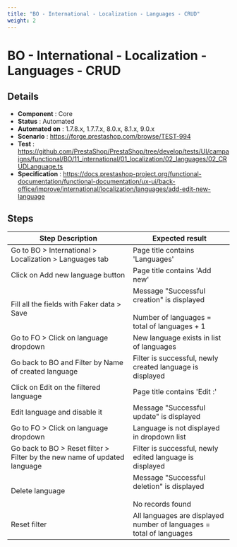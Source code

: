 ```yaml
---
title: "BO - International - Localization - Languages - CRUD"
weight: 2
---
```


# BO - International - Localization - Languages - CRUD
## Details
* **Component** : Core
* **Status** : Automated
* **Automated on** : 1.7.8.x, 1.7.7.x, 8.0.x, 8.1.x, 9.0.x
* **Scenario** : https://forge.prestashop.com/browse/TEST-994
* **Test** : https://github.com/PrestaShop/PrestaShop/tree/develop/tests/UI/campaigns/functional/BO/11_international/01_localization/02_languages/02_CRUDLanguage.ts
* **Specification** : https://docs.prestashop-project.org/functional-documentation/functional-documentation/ux-ui/back-office/improve/international/localization/languages/add-edit-new-language

## Steps
| Step Description | Expected result |
| ----- | ----- |
| Go to BO > International > Localization > Languages tab | Page title contains 'Languages' |
| Click on Add new language button | Page title contains 'Add new' |
| Fill all the fields with Faker data > Save | Message "Successful creation" is displayed<br><br>Number of languages = total of languages + 1 |
| Go to FO > Click on language dropdown | New language exists in list of languages |
| Go back to BO and Filter by Name of created language | Filter is successful, newly created language is displayed |
| Click on Edit on the filtered language | Page title contains 'Edit :' |
| Edit language and disable it | Message "Successful update" is displayed |
| Go to FO > Click on language dropdown | Language is not displayed in dropdown list |
| Go back to BO > Reset filter > Filter by the new name of updated language | Filter is successful, newly edited language is displayed |
| Delete language | Message "Successful deletion" is displayed<br><br>No records found |
| Reset filter | All languages are displayed<br>number of languages = total of languages |
